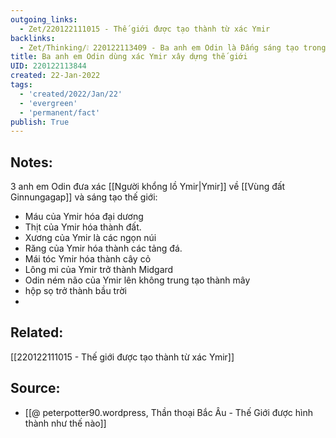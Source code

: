 ```yaml
---
outgoing_links:
  - Zet/220122111015 - Thế giới được tạo thành từ xác Ymir
backlinks:
  - Zet/Thinking/❕ 220122113409 - Ba anh em Odin là Đấng sáng tạo trong thần thoại Bắc Âu
title: Ba anh em Odin dùng xác Ymir xây dựng thế giới
UID: 220122113844
created: 22-Jan-2022
tags:
  - 'created/2022/Jan/22'
  - 'evergreen'
  - 'permanent/fact'
publish: True
---
```

## Notes:

3 anh em Odin đưa xác [[Người khổng lồ Ymir|Ymir]] về [[Vùng đất Ginnungagap]] và sáng tạo thế giới:

- Máu của Ymir hóa đại dương
- Thịt của Ymir hóa thành đất.
- Xương của Ymir là các ngọn núi
- Răng của Ymir hóa thành các tảng đá.
- Mái tóc Ymir hóa thành cây cỏ
- Lông mi của Ymir trở thành Midgard
- Odin ném não của Ymir lên không trung tạo thành mây
- hộp sọ trở thành bầu trời
- 
## Related:
[[220122111015 - Thế giới được tạo thành từ xác Ymir]]

## Source:
- [[@ peterpotter90.wordpress, Thần thoại Bắc Âu - Thế Giới được hình thành như thế nào]]


